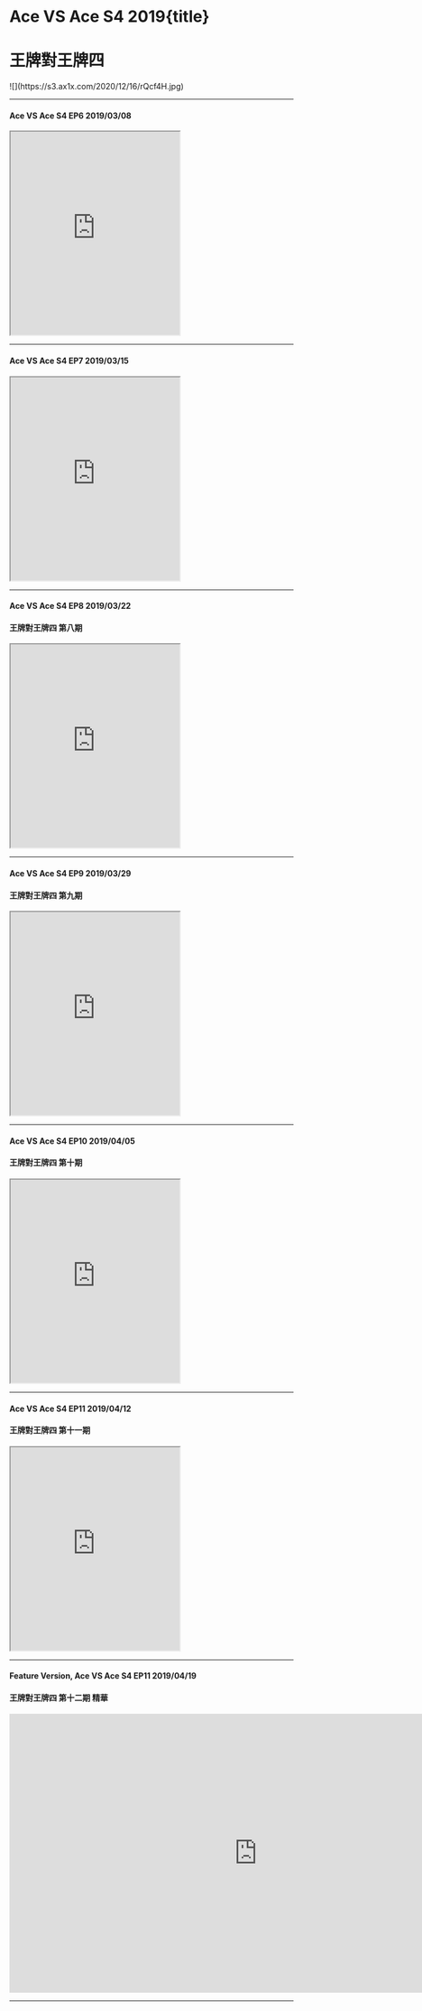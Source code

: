 # Ace VS Ace S4 2019{title}
# 王牌對王牌四
<div class="background" markdown="1">
![](https://s3.ax1x.com/2020/12/16/rQcf4H.jpg)
</div>

--------------------

#### Ace VS Ace S4 EP6 2019/03/08

<iframe allowfullscreen height=360 src="https://rio6.github.io/Subtube?v=2PKTWnFTnv8&subtitle-English=https://dl.dropboxusercontent.com/s/z8kw46o7foon2ny/Ace%20VS%20Ace%20%E3%80%90EP6%E3%80%9120190308.srt"></iframe>

--------------------

#### Ace VS Ace S4 EP7 2019/03/15

<iframe allowfullscreen height=360 src="https://rio6.github.io/Subtube?v=STd1TG9WDK0&subtitle-English=https://dl.dropboxusercontent.com/s/rg00a8mjynlmztj/Ace%20VS%20Ace%E3%80%90EP7%E3%80%91201903015.srt"></iframe>

--------------------

#### Ace VS Ace S4 EP8 2019/03/22
#### 王牌對王牌四 第八期

<iframe allowfullscreen height=360 src="https://rio6.github.io/Subtube?v=JgwHxdzqIdU&subtitle-English=https://dl.dropboxusercontent.com/s/d7sto8q1txlqc04/Ace%20VS%20Ace%E3%80%90EP8%E3%80%9120190322.srt"></iframe>

--------------------

#### Ace VS Ace S4 EP9 2019/03/29
#### 王牌對王牌四 第九期

<iframe allowfullscreen height=360 src="https://rio6.github.io/Subtube?v=00I0tSEu3w0&subtitle-English=https://dl.dropboxusercontent.com/s/e89xwcwby6som18/Ace%20VS%20Ace%E3%80%90EP9%E3%80%9120190329.srt"></iframe>

--------------------

#### Ace VS Ace S4 EP10 2019/04/05
#### 王牌對王牌四 第十期

<iframe allowfullscreen height=360 src="https://rio6.github.io/Subtube?v=8wry4k3y-zQ&subtitle-English=https://dl.dropboxusercontent.com/s/xdyiudyx7kvn3i7/Ace%20VS%20Ace%E3%80%90EP10%E3%80%9120190405.srt"></iframe>

--------------------

#### Ace VS Ace S4 EP11 2019/04/12
#### 王牌對王牌四 第十一期

<iframe allowfullscreen height=360 src="https://rio6.github.io/Subtube?v=W42i_KJ2sBE&subtitle-English=https://dl.dropboxusercontent.com/s/zc0ynp03ui1gr29/Ace%20VS%20Ace%E3%80%90EP11%E3%80%91201904012.srt"></iframe>

--------------------

#### Feature Version, Ace VS Ace S4 EP11 2019/04/19
#### 王牌對王牌四 第十二期 精華

<iframe width="878" height="494" src="https://www.youtube.com/embed/FzJzQVWJz7k" frameborder="0" allow="accelerometer; autoplay; encrypted-media; gyroscope; picture-in-picture" allowfullscreen></iframe>

--------------------